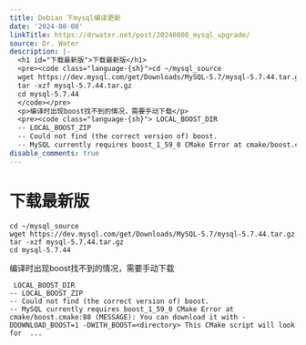 ```yaml
---
title: Debian 下mysql编译更新
date: '2024-08-08'
linkTitle: https://drwater.net/post/20240808_mysql_upgrade/
source: Dr. Water
description: |-
  <h1 id="下载最新版">下载最新版</h1>
  <pre><code class="language-{sh}">cd ~/mysql_source
  wget https://dev.mysql.com/get/Downloads/MySQL-5.7/mysql-5.7.44.tar.gz
  tar -xzf mysql-5.7.44.tar.gz
  cd mysql-5.7.44
  </code></pre>
  <p>编译时出现boost找不到的情况，需要手动下载</p>
  <pre><code class="language-{sh}"> LOCAL_BOOST_DIR
  -- LOCAL_BOOST_ZIP
  -- Could not find (the correct version of) boost.
  -- MySQL currently requires boost_1_59_0 CMake Error at cmake/boost.cmake:88 (MESSAGE): You can download it with -DDOWNLOAD_BOOST=1 -DWITH_BOOST=&lt;directory&gt; This CMake script will look for  ...
disable_comments: true
---
```

<h1 id="下载最新版">下载最新版</h1>
<pre><code class="language-{sh}">cd ~/mysql_source
wget https://dev.mysql.com/get/Downloads/MySQL-5.7/mysql-5.7.44.tar.gz
tar -xzf mysql-5.7.44.tar.gz
cd mysql-5.7.44
</code></pre>
<p>编译时出现boost找不到的情况，需要手动下载</p>
<pre><code class="language-{sh}"> LOCAL_BOOST_DIR
-- LOCAL_BOOST_ZIP
-- Could not find (the correct version of) boost.
-- MySQL currently requires boost_1_59_0 CMake Error at cmake/boost.cmake:88 (MESSAGE): You can download it with -DDOWNLOAD_BOOST=1 -DWITH_BOOST=&lt;directory&gt; This CMake script will look for  ...